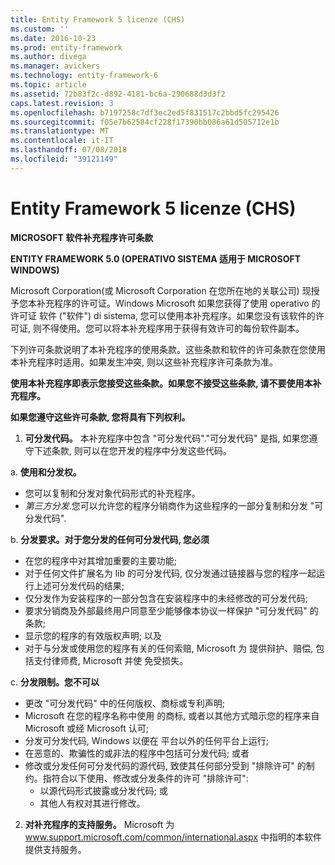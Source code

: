 ```yaml
---
title: Entity Framework 5 licenze (CHS)
ms.custom: ''
ms.date: 2016-10-23
ms.prod: entity-framework
ms.author: divega
ms.manager: avickers
ms.technology: entity-framework-6
ms.topic: article
ms.assetid: 72b83f2c-d892-4181-bc6a-290688d3d3f2
caps.latest.revision: 3
ms.openlocfilehash: b7197258c7df3ec2ed5f831517c2bbd5fc295426
ms.sourcegitcommit: f05e7b62584cf228f17390bb086a61d505712e1b
ms.translationtype: MT
ms.contentlocale: it-IT
ms.lasthandoff: 07/08/2018
ms.locfileid: "39121149"
---
```

# <a name="entity-framework-5-license-chs"></a>Entity Framework 5 licenze (CHS)
**MICROSOFT 软件补充程序许可条款**

**ENTITY FRAMEWORK 5.0 (OPERATIVO SISTEMA 适用于 MICROSOFT WINDOWS)**

Microsoft Corporation(或 Microsoft Corporation 在您所在地的关联公司) 现授予您本补充程序的许可证。Windows Microsoft 如果您获得了使用 operativo 的许可证 软件 ("软件") di sistema, 您可以使用本补充程序。如果您没有该软件的许可证, 则不得使用。您可以将本补充程序用于获得有效许可的每份软件副本。

下列许可条款说明了本补充程序的使用条款。这些条款和软件的许可条款在您使用本补充程序时适用。如果发生冲突, 则以这些补充程序许可条款为准。

**使用本补充程序即表示您接受这些条款。如果您不接受这些条款, 请不要使用本补充程序。**

**如果您遵守这些许可条款, 您将具有下列权利。**

1. **可分发代码。** 本补充程序中包含 "可分发代码"."可分发代码" 是指, 如果您遵守下述条款, 则可以在您开发的程序中分发这些代码。

a. **使用和分发权。**

-   您可以复制和分发对象代码形式的补充程序。
-   *第三方分发*.您可以允许您的程序分销商作为这些程序的一部分复制和分发 "可分发代码".

b. **分发要求。对于您分发的任何可分发代码, 您必须**

-   在您的程序中对其增加重要的主要功能;
-   对于任何文件扩展名为 lib 的可分发代码, 仅分发通过链接器与您的程序一起运行上述可分发代码的结果;
-   仅分发作为安装程序的一部分包含在安装程序中的未经修改的可分发代码;
-   要求分销商及外部最终用户同意至少能够像本协议一样保护 "可分发代码" 的条款;
-   显示您的程序的有效版权声明; 以及
-   对于与分发或使用您的程序有关的任何索赔, Microsoft 为 提供辩护、赔偿, 包括支付律师费, Microsoft 并使 免受损失。

c. **分发限制。您不可以**

-   更改 "可分发代码" 中的任何版权、商标或专利声明;
-   Microsoft 在您的程序名称中使用 的商标, 或者以其他方式暗示您的程序来自 Microsoft 或经 Microsoft 认可;
-   分发可分发代码, Windows 以便在 平台以外的任何平台上运行;
-   在恶意的、欺骗性的或非法的程序中包括可分发代码; 或者
-   修改或分发任何可分发代码的源代码, 致使其任何部分受到 "排除许可" 的制约。指符合以下使用、修改或分发条件的许可 "排除许可":
    -   以源代码形式披露或分发代码; 或
    -   其他人有权对其进行修改。

2. **对补充程序的支持服务。** Microsoft 为 www.support.microsoft.com/common/international.aspx 中指明的本软件提供支持服务。
